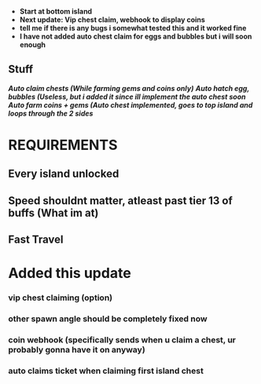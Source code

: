 - **Start at bottom island**
- **Next update: Vip chest claim, webhook to display coins**
- **tell me if there is any bugs i somewhat tested this and it worked fine**
- **I have not added auto chest claim for eggs and bubbles but i will soon enough**

## Stuff

***Auto claim chests (While farming gems and coins only)***
***Auto hatch egg, bubbles (Useless, but i added it since ill implement the auto chest soon***
***Auto farm coins + gems (Auto chest implemented, goes to top island and loops through the 2 sides***

# REQUIREMENTS

## Every island unlocked
## Speed shouldnt matter, atleast past tier 13 of buffs (What im at)
## Fast Travel

# Added this update
### vip chest claiming (option)
### other spawn angle should be completely fixed now
### coin webhook (specifically sends when u claim a chest, ur probably gonna have it on anyway)
### auto claims ticket when claiming first island chest
